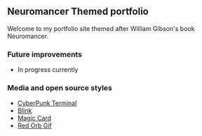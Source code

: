## Neuromancer Themed portfolio
Welcome to my portfolio site themed after William Gibson's book Neuromancer.

### Future improvements
- In progress currently

### Media and open source styles
- [CyberPunk Terminal](https://codepen.io/remsrob/pen/ZRyqNx)
- [Blink](https://codepen.io/alex-page/pen/zVYBxb)
- [Magic Card](https://codepen.io/gayane-gasparyan/pen/jOmaBQK)
- [Red Orb Gif](https://giphy.com/gifs/ui-hologram-rocktopus-u5IJdDXKFfGWi01ydS)
